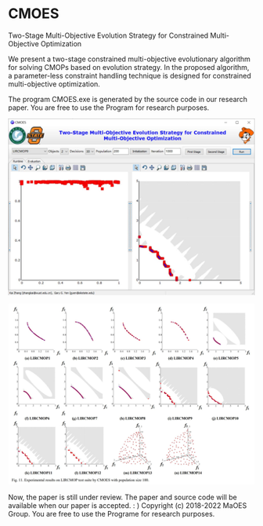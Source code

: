 # CMOES
Two-Stage Multi-Objective Evolution Strategy for Constrained Multi-Objective Optimization

We present a two-stage constrained multi-objective evolutionary algorithm for solving CMOPs based on evolution strategy. In the proposed algorithm, a parameter-less constraint handling technique is designed for constrained multi-objective optimization. 

The program CMOES.exe is generated by the source code in our research paper. You are free to use the Program for research purposes.

![Alt text](https://github.com/MaOEA/CMOES/blob/main/Images/a.jpg)

![Alt text](https://github.com/MaOEA/CMOES/blob/main/Images/b.jpg)


Now, the paper is still under review. The paper and source code will be available when our paper is accepted. : )
Copyright (c) 2018-2022 MaOES Group. You are free to use the Programe for research purposes.

